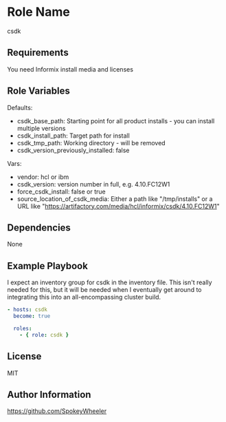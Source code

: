 Role Name
=========

csdk

Requirements
------------

You need Informix install media and licenses

Role Variables
--------------

Defaults:

  * csdk_base_path: Starting point for all product installs - you can install multiple versions
  * csdk_install_path: Target path for install
  * csdk_tmp_path: Working directory - will be removed
  * csdk_version_previously_installed: false

Vars:

  * vendor: hcl or ibm
  * csdk_version: version number in full, e.g. 4.10.FC12W1
  * force_csdk_install: false or true
  * source_location_of_csdk_media: Either a path like "/tmp/installs" or a URL like "https://artifactory.com/media/hcl/informix/csdk/4.10.FC12W1"

Dependencies
------------

None

Example Playbook
----------------

I expect an inventory group for csdk in the inventory file. This isn't really needed for this, but it will be needed when I eventually get around to integrating this into an all-encompassing cluster build.

```yaml
- hosts: csdk
  become: true

  roles:
    - { role: csdk }
```

License
-------

MIT

Author Information
------------------

<https://github.com/SpokeyWheeler>
